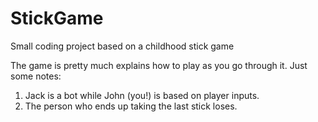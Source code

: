 # StickGame
Small coding project based on a childhood stick game

The game is pretty much explains how to play as you go through it. Just some notes:
1. Jack is a bot while John (you!) is based on player inputs.
2. The person who ends up taking the last stick loses.
